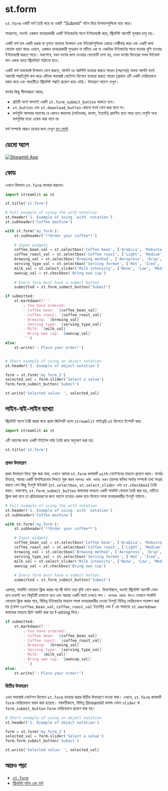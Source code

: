 # st.form

`st.form` একটি ফর্ম তৈরি করে যা একটি "Submit" বাটন দিয়ে উপাদানগুলিকে ব্যাচ করে।

সাধারণত, যখনই একজন ব্যবহারকারী একটি উইজেটের সাথে ইন্টারঅ্যাক্ট করে, স্ট্রিমলিট অ্যাপটি পুনরায় চালু হয়।

একটি ফর্ম হল একটি ধারক যা দৃশ্যত অন্যান্য উপাদান এবং উইজেটগুলিকে একত্রে গোষ্ঠীবদ্ধ করে এবং একটি জমা বোতাম ধারণ করে৷ এখানে, একজন ব্যবহারকারী পুনঃরান না ঘটিয়ে এক বা একাধিক উইজেটের সাথে যতবার খুশি ততবার ইন্টারঅ্যাক্ট করতে পারে। অবশেষে, যখন ফর্মের জমা দেওয়ার বোতামটি চাপা হয়, তখন ফর্মের ভিতরের সমস্ত উইজেট মান একক ব্যাচে স্ট্রিমলিটে পাঠানো হবে।

একটি ফর্ম অবজেক্টে উপাদান যোগ করতে, আপনি `সহ` স্বরলিপি ব্যবহার করতে পারেন (পছন্দের) অথবা আপনি ফর্মে সরাসরি পদ্ধতিগুলি কল করে এটিকে অবজেক্ট নোটেশন হিসেবে ব্যবহার করতে পারেন (প্রথমে এটি একটি ভেরিয়েবলে বরাদ্দ করে এবং পরবর্তীতে স্ট্রিমলিট পদ্ধতি প্রয়োগ করে এটা)। উদাহরণ অ্যাপে দেখুন।

ফর্মের কিছু সীমাবদ্ধতা আছে:
- প্রতিটি ফর্মে অবশ্যই একটি `st.form_submit_button` থাকতে হবে।
- `st.button` এবং `st.download_button` কোনো ফর্মে যোগ করা যাবে না।
- ফর্মগুলি আপনার অ্যাপের যে কোনও জায়গায় (সাইডবার, কলাম, ইত্যাদি) প্রদর্শিত হতে পারে তবে সেগুলি অন্য ফর্মগুলির মধ্যে এম্বেড করা যাবে না৷

ফর্ম সম্পর্কে আরও তথ্যের জন্য দেখুন [ব্লগ পোস্ট](https://blog.streamlit.io/introducing-submit-button-and-forms/).

## ডেমো অ্যাপ

[![Streamlit App](https://static.streamlit.io/badges/streamlit_badge_black_white.svg)](https://share.streamlit.io/dataprofessor/st.form/)

## কোড
এখানে কিভাবে `st.form` ব্যবহার করবেন:
```python
import streamlit as st

st.title('st.form')

# Full example of using the with notation
st.header('1. Example of using `with` notation')
st.subheader('Coffee machine')

with st.form('my_form'):
    st.subheader('**Order your coffee**')
    
    # Input widgets
    coffee_bean_val = st.selectbox('Coffee bean', ['Arabica', 'Robusta'])
    coffee_roast_val = st.selectbox('Coffee roast', ['Light', 'Medium', 'Dark'])
    brewing_val = st.selectbox('Brewing method', ['Aeropress', 'Drip', 'French press', 'Moka pot', 'Siphon'])
    serving_type_val = st.selectbox('Serving format', ['Hot', 'Iced', 'Frappe'])
    milk_val = st.select_slider('Milk intensity', ['None', 'Low', 'Medium', 'High'])
    owncup_val = st.checkbox('Bring own cup')
    
    # Every form must have a submit button
    submitted = st.form_submit_button('Submit')

if submitted:
    st.markdown(f'''
        ☕ You have ordered:
        - Coffee bean: `{coffee_bean_val}`
        - Coffee roast: `{coffee_roast_val}`
        - Brewing: `{brewing_val}`
        - Serving type: `{serving_type_val}`
        - Milk: `{milk_val}`
        - Bring own cup: `{owncup_val}`
        ''')
else:
    st.write('☝️ Place your order!')


# Short example of using an object notation
st.header('2. Example of object notation')

form = st.form('my_form_2')
selected_val = form.slider('Select a value')
form.form_submit_button('Submit')

st.write('Selected value: ', selected_val)
```

## লাইন-বাই-লাইন ব্যাখ্যা
স্ট্রিমলিট অ্যাপ তৈরী করার জন্য প্রথম জিনিসটি হলো `streamlit` লাইব্রেরি `st` হিসেবে ইম্পোর্ট করা:
```python
import streamlit as st
```

এটি অ্যাপের জন্য একটি টাইটেল পাঠ্য তৈরি করে অনুসরণ করা হয়:
```python
st.title('st.form')
```

### প্রথম উদাহরণ
প্রথম উদাহরণ দিয়ে শুরু করা যাক, এখানে আমরা `st.form` কমান্ডটি `with` নোটেশনের মাধ্যমে প্রয়োগ করব। ফর্মের ভিতরে, আমরা একটি উপশিরোনাম লিখতে শুরু করব `আপনার কফি অর্ডার করুন` তারপর কফির অর্ডার সম্পর্কে তথ্য সংগ্রহ করতে বেশ কিছু ইনপুট উইজেট (`st.selectbox`, `st.select_slider` এবং `st.checkbox`) তৈরি করব। অবশেষে, `st.form_submit_button` কমান্ডের মাধ্যমে একটি সাবমিট বোতাম তৈরি করা হয়, যেটিতে ক্লিক করা হলে তা প্রক্রিয়াকরণের জন্য অ্যাপে তথ্যের একক ব্যাচ হিসাবে সমস্ত ব্যবহারকারীর ইনপুট পাঠাবে।
```python
# Full example of using the with notation
st.header('1. Example of using `with` notation')
st.subheader('Coffee machine')

with st.form('my_form'):
    st.subheader('**Order your coffee**')

    # Input widgets
    coffee_bean_val = st.selectbox('Coffee bean', ['Arabica', 'Robusta'])
    coffee_roast_val = st.selectbox('Coffee roast', ['Light', 'Medium', 'Dark'])
    brewing_val = st.selectbox('Brewing method', ['Aeropress', 'Drip', 'French press', 'Moka pot', 'Siphon'])
    serving_type_val = st.selectbox('Serving format', ['Hot', 'Iced', 'Frappe'])
    milk_val = st.select_slider('Milk intensity', ['None', 'Low', 'Medium', 'High'])
    owncup_val = st.checkbox('Bring own cup')
    
    # Every form must have a submit button.
    submitted = st.form_submit_button('Submit')
```

এরপরে, সাবমিট বোতামে ক্লিক করার পর কী ঘটবে তার যুক্তি যোগ করব। ডিফল্টরূপে, যখনই স্ট্রিমলিট অ্যাপটি লোড হবে তখনই `অন্য` বিবৃতিটি চালানো হবে এবং আমরা একটি বার্তা দেখতে পাব `☝️ আপনার অর্ডার দিন!`৷ যেখানে সাবমিট বোতামে ক্লিক করার পরে, বিভিন্ন উইজেটের মাধ্যমে সমস্ত ব্যবহারকারীর দেওয়া ইনপুট বিভিন্ন ভেরিয়েবলে সংরক্ষণ করা হয় (যেমন `coffee_bean_val`, `coffee_roast_val` ইত্যাদি) এবং f এর সাহায্যে `st.markdown` কমান্ডের মাধ্যমে প্রিন্ট আউট করা হয় f-string দিয়ে।

```python
if submitted:
    st.markdown(f'''
        ☕ You have ordered:
        - Coffee bean: `{coffee_bean_val}`
        - Coffee roast: `{coffee_roast_val}`
        - Brewing: `{brewing_val}`
        - Serving type: `{serving_type_val}`
        - Milk: `{milk_val}`
        - Bring own cup: `{owncup_val}`
        ''')
else:
    st.write('☝️ Place your order!')
```


### দ্বিতীয় উদাহরণ
এখন অবজেক্ট নোটেশন হিসেবে `st.form` ব্যবহার করার দ্বিতীয় উদাহরণে যাওয়া যাক। এখানে, `st.form` কমান্ডটি `form` ভেরিয়েবলে বরাদ্দ করা হয়েছে। পরবর্তীকালে, বিভিন্ন Streamlit কমান্ড যেমন `slider` বা `form_submit_button` `form` ভেরিয়েবলে প্রয়োগ করা হয়।
```python
# Short example of using an object notation
st.header('2. Example of object notation')

form = st.form('my_form_2')
selected_val = form.slider('Select a value')
form.form_submit_button('Submit')

st.write('Selected value: ', selected_val)
```

## আরও পড়া
- [`st.form`](https://docs.streamlit.io/library/api-reference/control-flow/st.form)
- [স্ট্রিমলিট বাটন এবং ফর্ম](https://blog.streamlit.io/introducing-submit-button-and-forms/)
